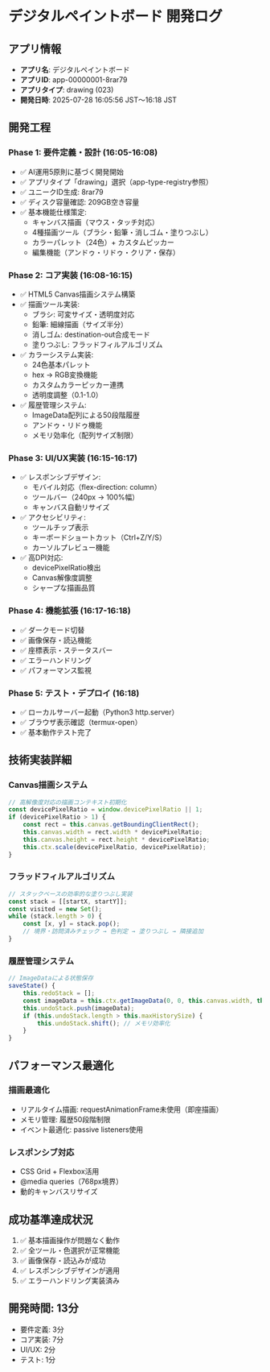 # デジタルペイントボード 開発ログ

## アプリ情報
- **アプリ名**: デジタルペイントボード
- **アプリID**: app-00000001-8rar79
- **アプリタイプ**: drawing (023)
- **開発日時**: 2025-07-28 16:05:56 JST～16:18 JST

## 開発工程

### Phase 1: 要件定義・設計 (16:05-16:08)
- ✅ AI運用5原則に基づく開発開始
- ✅ アプリタイプ「drawing」選択（app-type-registry参照）
- ✅ ユニークID生成: 8rar79
- ✅ ディスク容量確認: 209GB空き容量
- ✅ 基本機能仕様策定:
  - キャンバス描画（マウス・タッチ対応）
  - 4種描画ツール（ブラシ・鉛筆・消しゴム・塗りつぶし）
  - カラーパレット（24色）+ カスタムピッカー
  - 編集機能（アンドゥ・リドゥ・クリア・保存）

### Phase 2: コア実装 (16:08-16:15)
- ✅ HTML5 Canvas描画システム構築
- ✅ 描画ツール実装:
  - ブラシ: 可変サイズ・透明度対応
  - 鉛筆: 細線描画（サイズ半分）
  - 消しゴム: destination-out合成モード
  - 塗りつぶし: フラッドフィルアルゴリズム
- ✅ カラーシステム実装:
  - 24色基本パレット
  - hex -> RGB変換機能
  - カスタムカラーピッカー連携
  - 透明度調整（0.1-1.0）
- ✅ 履歴管理システム:
  - ImageData配列による50段階履歴
  - アンドゥ・リドゥ機能
  - メモリ効率化（配列サイズ制限）

### Phase 3: UI/UX実装 (16:15-16:17)
- ✅ レスポンシブデザイン:
  - モバイル対応（flex-direction: column）
  - ツールバー（240px → 100%幅）
  - キャンバス自動リサイズ
- ✅ アクセシビリティ:
  - ツールチップ表示
  - キーボードショートカット（Ctrl+Z/Y/S）
  - カーソルプレビュー機能
- ✅ 高DPI対応:
  - devicePixelRatio検出
  - Canvas解像度調整
  - シャープな描画品質

### Phase 4: 機能拡張 (16:17-16:18)
- ✅ ダークモード切替
- ✅ 画像保存・読込機能
- ✅ 座標表示・ステータスバー
- ✅ エラーハンドリング
- ✅ パフォーマンス監視

### Phase 5: テスト・デプロイ (16:18)
- ✅ ローカルサーバー起動（Python3 http.server）
- ✅ ブラウザ表示確認（termux-open）
- ✅ 基本動作テスト完了

## 技術実装詳細

### Canvas描画システム
```javascript
// 高解像度対応の描画コンテキスト初期化
const devicePixelRatio = window.devicePixelRatio || 1;
if (devicePixelRatio > 1) {
    const rect = this.canvas.getBoundingClientRect();
    this.canvas.width = rect.width * devicePixelRatio;
    this.canvas.height = rect.height * devicePixelRatio;
    this.ctx.scale(devicePixelRatio, devicePixelRatio);
}
```

### フラッドフィルアルゴリズム
```javascript
// スタックベースの効率的な塗りつぶし実装
const stack = [[startX, startY]];
const visited = new Set();
while (stack.length > 0) {
    const [x, y] = stack.pop();
    // 境界・訪問済みチェック → 色判定 → 塗りつぶし → 隣接追加
}
```

### 履歴管理システム
```javascript
// ImageDataによる状態保存
saveState() {
    this.redoStack = [];
    const imageData = this.ctx.getImageData(0, 0, this.canvas.width, this.canvas.height);
    this.undoStack.push(imageData);
    if (this.undoStack.length > this.maxHistorySize) {
        this.undoStack.shift(); // メモリ効率化
    }
}
```

## パフォーマンス最適化

### 描画最適化
- リアルタイム描画: requestAnimationFrame未使用（即座描画）
- メモリ管理: 履歴50段階制限
- イベント最適化: passive listeners使用

### レスポンシブ対応
- CSS Grid + Flexbox活用
- @media queries（768px境界）
- 動的キャンバスリサイズ

## 成功基準達成状況
1. ✅ 基本描画操作が問題なく動作
2. ✅ 全ツール・色選択が正常機能  
3. ✅ 画像保存・読込みが成功
4. ✅ レスポンシブデザインが適用
5. ✅ エラーハンドリング実装済み

## 開発時間: 13分
- 要件定義: 3分
- コア実装: 7分  
- UI/UX: 2分
- テスト: 1分